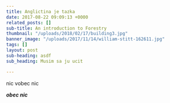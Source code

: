 ```yaml
---
title: Anglictina je tazka
date: 2017-08-22 09:09:13 +0000
related_posts: []
sub-title: An introduction to Forestry
thumbnail: "/uploads/2018/02/17/building3.jpg"
banner_image: "/uploads/2017/11/14/william-stitt-162611.jpg"
tags: []
layout: post
sub-heading: asdf
sub_heading: Musim sa ju ucit

---
```

nic vobec nic

**_obec nic_**